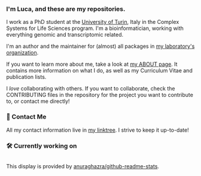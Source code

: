 ### I'm Luca, and these are my repositories.

I work as a PhD student at the [University of Turin](https://www.unito.it/), Italy in the Complex Systems for Life Sciences program.
I'm a bioinformatician, working with everything genomic and transcriptomic related.

I'm an author and the maintainer for (almost) all packages in [my laboratory's organization](https://github.com/CMA-Lab).

If you want to learn more about me, take a look at [my ABOUT page](https://mrhedmad.github.io/blog/about/).
It contains more information on what I do, as well as my Curriculum Vitae and publication lists.

I *love* collaborating with others. If you want to collaborate, check the CONTRIBUTING files
in the repository for the project you want to contribute to, or contact me directly!


### 📨 Contact Me
All my contact information live in [my linktree](https://linktr.ee/mrhedmad). I strive to keep it up-to-date!

### 🛠️ Currently working on

<a href="https://github.com/CMA-Lab/MTP-DB">
<picture>
<source
  srcset="https://github-readme-stats.vercel.app/api/pin?username=MrHedmad&repo=MTP-DB&theme=github_dark"
  media="(prefers-color-scheme: dark)"
/>
<source
  srcset="https://github-readme-stats.vercel.app/api/pin?username=MrHedmad&repo=MTP-DB&theme=github_light"
  media="(prefers-color-scheme: light), (prefers-color-scheme: no-preference)"
/>
   <img  align="center">
</picture>
</a>

This display is provided by [anuraghazra/github-readme-stats](https://github.com/anuraghazra/github-readme-stats/tree/master).
